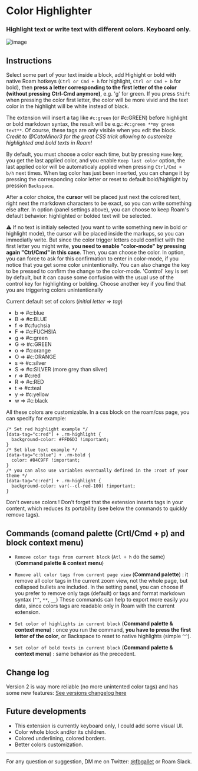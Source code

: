 # Color Highlighter

### Highlight text or write text with different colors. Keyboard only.

![image](https://user-images.githubusercontent.com/74436347/182989132-886f244e-a37b-40fa-8010-04bdee184e16.png)

## Instructions

Select some part of your text inside a block, add Highight or bold with native Roam hotkeys (`Ctrl or Cmd + h` for highlight, `Ctrl or Cmd + b` for bold), then **press a letter corresponding to the first letter of the color (**without pressing Ctrl-Cmd anymore**)**, e.g. 'g' for green. If you press `Shift` when pressing the color first letter, the color will be more vivid and the text color in the highlight will be white instead of black.

The extension will insert a tag like `#c:green` (or #c:GREEN) before highlight or bold markdown syntax, the result will be e.g.: `#c:green **my green text**`. Of course, these tags are only visible when you edit the block. _Credit to @CatoMinor3 for the great CSS trick allowing to customize highlighted and bold texts in Roam!_

By default, you must choose a color each time, but by pressing `Home` key, you get the last applied color, and you enable `Keep last color` option, the last applied color will be automaticaly applied when pressing `Ctrl/Cmd + b/h` next times. When tag color has just been inserted, you can change it by pressing the corresponding color letter or reset to default bold/highlight by pression `Backspace`.

After a color choice, the **cursor** will be placed just next the colored text, right next the markdown characters to be exact, so you can write something else after. In option (panel settings above), you can choose to keep Roam's default behavior: highlighted or bolded text will be selected.

⚠️ If no text is initialy selected (you want to write something new in bold or highlight mode), the cursor will be placed inside the markups, so you can immediatly write. But since the color trigger letters could conflict with the first letter you might write, **you need to enable "color-mode" by pressing again "Ctrl/Cmd" in this case**. Then, you can choose the color. In option, you can force to ask for this confirmation to enter in color-mode, if you notice that you get some color unintentionally. You can also change the key to be pressed to confirm the change to the color-mode. 'Control' key is set by default, but it can cause some confusion with the usual use of the control key for highlighting or bolding. Choose another key if you find that you are triggering colors unintentionally

Current default set of colors (_initial letter ⇒ tag_)

- b ⇒ #c:blue
- B ⇒ #c:BLUE
- f ⇒ #c:fuchsia
- F ⇒ #c:FUCHSIA
- g ⇒ #c:green
- G ⇒ #c:GREEN
- o ⇒ #c:orange
- O ⇒ #c:ORANGE
- s ⇒ #c:silver
- S ⇒ #c:SILVER (more grey than silver)
- r ⇒ #c:red
- R ⇒ #c:RED
- t ⇒ #c:teal
- y ⇒ #c:yellow
- w ⇒ #c:black

All these colors are customizable. In a css block on the roam/css page, you can specify for example:
```
/* Set red highlight example */
[data-tag="c:red"] + .rm-highlight {
  background-color: #FFD6D3 !important;
}
/* Set blue text example */
[data-tag="c:blue"] + .rm-bold {
  color: #84C9FF !important;
}
/* you can also use variables eventually defined in the :root of your theme */
[data-tag="c:red"] + .rm-highlight {
  background-color: var(--cl-red-100) !important;
}
```

Don't overuse colors ! Don't forget that the extension inserts tags in your content, which reduces its portability (see below the commands to quickly remove tags).


## Commands (comand palette (Crtl/Cmd + p) and block context menu)

- `Remove color tags from current block` (`Atl + h` do the same) (__Command palette & context menu__)
- `Remove all color tags from current page view` (__Command palette__) : it remove all color tags in  the current zoom view, not the whole page, but collapsed bullets are included.
In the setting panel, you can choose if you prefer to remove only tags (default) or tags and format markdown syntax (`^^`, `**`, `__`)
These commands can help to export more easily you data, since colors tags are readable only in Roam with the current extension.

- `Set color of highlights in current block` (__Command palette & context menu__) : once you run the command, **you have to press the first letter of the color**, or Backspace to reset to native highlights (simple `^^`).
- `Set color of bold texts in current block` (__Command palette & context menu__) : same behavior as the precedent.

## Change log
  Version 2 is way more reliable (no more unintented color tags) and has some new features:
  [See versions changelog here](https://github.com/fbgallet/roam-extension-color-highlighter/edit/main/CHANGELOG.md)

## Future developments

- This extension is currently keyboard only, I could add some visual UI.
- Color whole block and/or its children.
- Colored underlining, colored borders.
- Better colors customization.

---

For any question or suggestion, DM me on Twitter: [@fbgallet](https://twitter.com/fbgallet) or Roam Slack.
